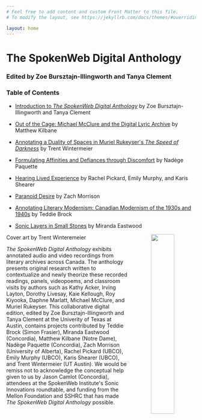 ```yaml
---
# Feel free to add content and custom Front Matter to this file.
# To modify the layout, see https://jekyllrb.com/docs/themes/#overriding-theme-defaults

layout: home
---
```

# The SpokenWeb Digital Anthology 
### Edited by Zoe Bursztajn-Illingworth and Tanya Clement 

### Table of Contents

- [Introduction to *The SpokenWeb Digital Anthology*](https://hipstas.github.io/anthology-introduction/) by Zoe Bursztajn-Illingworth and Tanya Clement 

- [Out of the Cage: Michael McClure and the Digital Lyric Archive](https://hipstas.github.io/out-of-the-cage-michael-mcclure-and-the-digital-lyric-archive/) by Matthew Kilbane 

- [Annotating a Duality of Spaces in Muriel Rukeyser's *The Speed of Darkness*](https://hipstas.github.io/The-speed-of-darkness/) by Trent Wintermeier 

- [Formulating Affinities and Defiances through Discomfort](https://hipstas.github.io/performance-reading-acker/) by Nadège Paquette 

- [Hearing Lived Experience](https://hipstas.github.io/hearing-lived-experience/) by Rachel Pickard, Emily Murphy, and Karis Shearer 

- [Paranoid Desire](https://zachmorrison.github.io/Roy-Kiyooka-Classroom-Visit-University-of-Alberta-1977/) by Zach Morrison 

- [Annotating Literary Modernism: Canadian Modernism of the 1930s and 1940s](https://hipstas.github.io/sfu-poetry-panel) by Teddie Brock

- [Sonic Layers in Small Stones](https://hipstas.github.io/small-stones-sonic-layers/) by Miranda Eastwood 

<p align="center"><img align="right" width="35%" height="35%" src="https://user-images.githubusercontent.com/70542175/234410382-cab5cffe-8fd7-4831-a6c4-8e5069dc6ad0.png"/>
<figcaption>Cover art by Trent Winteremeier</figcaption>

*The SpokenWeb Digital Anthology* exhibits annotated audio and video recordings from literary archives across Canada. The anthology presents original research written to contextualize and newly theorize these recorded readings, panels, videopoems, and classroom visits by authors such as Kathy Acker, Irving Layton, Dorothy Livesay, Kaie Kellough, Roy Kiyooka, Daphne Marlatt, Michael McClure, and Muriel Rukeyser. This collaborative digital edition, edited by Zoe Bursztajn-Illingworth and Tanya Clement at the Univerity of Texas at Austin, contains projects contributed by Teddie Brock (Simon Frasier), Miranda Eastwood (Concordia), Matthew Kilbane (Notre Dame), Nadège Paquette (Concordia), Zach Morrison (University of Alberta), Rachel Pickard (UBCO), Emily Murphy (UBCO), Karis Shearer (UBCO), and Trent Wintermeier (UT Austin). We would be remiss not to acknowledge the conceptual help given to us by Jason Camlot (Concordia), attendees at the SpokenWeb Institute's Sonic Innovations roundtable, and funding from the Mellon Foundation and SSHRC that has made *The SpokenWeb Digital Anthology* possible. 

